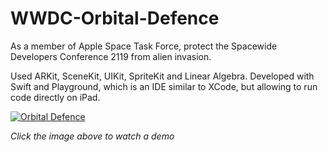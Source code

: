 # WWDC-Orbital-Defence
As a member of Apple Space Task Force, protect the Spacewide Developers Conference 2119 from alien invasion.

Used ARKit, SceneKit, UIKit, SpriteKit and Linear Algebra. Developed with Swift and Playground, which is an IDE similar to XCode, but allowing to run code directly on iPad.

[![Orbital Defence](https://img.youtube.com/vi/B5mTCXk4Mqg/0.jpg)](https://www.youtube.com/watch?v=B5mTCXk4Mqg)

*Click the image above to watch a demo*

